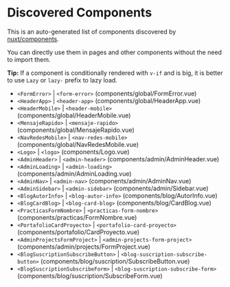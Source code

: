 # Discovered Components

This is an auto-generated list of components discovered by [nuxt/components](https://github.com/nuxt/components).

You can directly use them in pages and other components without the need to import them.

**Tip:** If a component is conditionally rendered with `v-if` and is big, it is better to use `Lazy` or `lazy-` prefix to lazy load.

- `<FormError>` | `<form-error>` (components/global/FormError.vue)
- `<HeaderApp>` | `<header-app>` (components/global/HeaderApp.vue)
- `<HeaderMobile>` | `<header-mobile>` (components/global/HeaderMobile.vue)
- `<MensajeRapido>` | `<mensaje-rapido>` (components/global/MensajeRapido.vue)
- `<NavRedesMobile>` | `<nav-redes-mobile>` (components/global/NavRedesMobile.vue)
- `<Logo>` | `<logo>` (components/Logo.vue)
- `<AdminHeader>` | `<admin-header>` (components/admin/AdminHeader.vue)
- `<AdminLoading>` | `<admin-loading>` (components/admin/AdminLoading.vue)
- `<AdminNav>` | `<admin-nav>` (components/admin/AdminNav.vue)
- `<AdminSidebar>` | `<admin-sidebar>` (components/admin/Sidebar.vue)
- `<BlogAutorInfo>` | `<blog-autor-info>` (components/blog/AutorInfo.vue)
- `<BlogCardBlog>` | `<blog-card-blog>` (components/blog/CardBlog.vue)
- `<PracticasFormNombre>` | `<practicas-form-nombre>` (components/practicas/FormNombre.vue)
- `<PortafolioCardProyecto>` | `<portafolio-card-proyecto>` (components/portafolio/CardProyecto.vue)
- `<AdminProjectsFormProject>` | `<admin-projects-form-project>` (components/admin/projects/FormProject.vue)
- `<BlogSuscriptionSubscribeButton>` | `<blog-suscription-subscribe-button>` (components/blog/suscription/SubscribeButton.vue)
- `<BlogSuscriptionSubscribeForm>` | `<blog-suscription-subscribe-form>` (components/blog/suscription/SubscribeForm.vue)

